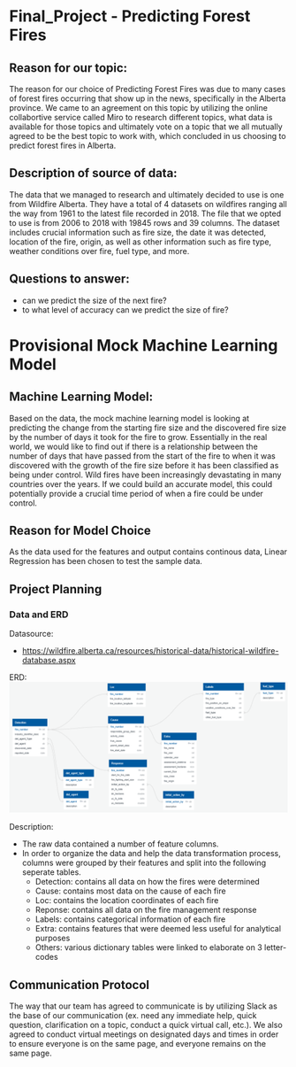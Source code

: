 
# Final_Project - Predicting Forest Fires

## Reason for our topic:
The reason for our choice of Predicting Forest Fires was due to many cases of forest fires occurring that show up in the news, specifically in the Alberta province. We came to an agreement on this topic by utilizing the online collabortive service called Miro to research different topics, what data is available for those topics and ultimately vote on a topic that we all mutually agreed to be the best topic to work with, which concluded in us choosing to predict forest fires in Alberta. 

## Description of source of data:
The data that we managed to research and ultimately decided to use is one from Wildfire Alberta. They have a total of 4 datasets on wildfires ranging all the way from 1961 to the latest file recorded in 2018. The file that we opted to use is from 2006 to 2018 with 19845 rows and 39 columns. The dataset includes crucial information such as fire size, the date it was detected, location of the fire, origin, as well as other information such as fire type, weather conditions over fire, fuel type, and more. 

## Questions to answer:
- can we predict the size of the next fire?
- to what level of accuracy can we predict the size of fire?

# Provisional Mock Machine Learning Model

## Machine Learning Model: 
Based on the data, the mock machine learning model is looking at predicting the change from the starting fire size and the discovered fire size by the number of days it took for the fire to grow. Essentially in the real world, we would like to find out if there is a relationship between the number of days that have passed from the start of the fire to when it was discovered with the growth of the fire size before it has been classified as being under control. Wild fires have been increasingly devastating in many countries over the years. If we could build an accurate model, this could potentially provide a crucial time period of when a fire could be under control. 

## Reason for Model Choice
As the data used for the features and output contains continous data, Linear Regression has been chosen to test the sample data.


## Project Planning

### Data and ERD
Datasource: 
- https://wildfire.alberta.ca/resources/historical-data/historical-wildfire-database.aspx

ERD:
![](Images/ERD.png)

Description:
- The raw data contained a number of feature columns.
- In order to organize the data and help the data transformation process, columns were grouped by their features and split into the following seperate tables.
    - Detection: contains all data on how the fires were determined
    - Cause: contains most data on the cause of each fire
    - Loc: contains the location coordinates of each fire
    - Reponse: contains all data on the fire management response
    - Labels: contains categorical information of each fire
    - Extra: contains features that were deemed less useful for analytical purposes
    - Others: various dictionary tables were linked to elaborate on 3 letter-codes

## Communication Protocol
The way that our team has agreed to communicate is by utilizing Slack as the base of our communication (ex. need any immediate help, quick question, clarification on a topic, conduct a quick virtual call, etc.). We also agreed to conduct virtual meetings on designated days and times in order to ensure everyone is on the same page, and everyone remains on the same page. 
